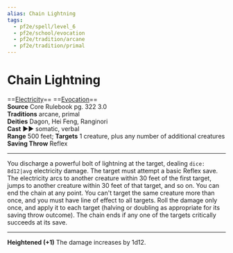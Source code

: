 ```yaml
---
alias: Chain Lightning
tags:
  - pf2e/spell/level_6
  - pf2e/school/evocation
  - pf2e/tradition/arcane
  - pf2e/tradition/primal
---
```


# Chain Lightning

==[Electricity](Electricity.md)== ==[Evocation](Evocation.md)==  
__Source__ Core Rulebook pg. 322 3.0  
**Traditions** arcane, primal  
**Deities** Dagon, Hei Feng, Ranginori  
**Cast** ►► somatic, verbal  
**Range** 500 feet; **Targets** 1 creature, plus any number of additional creatures  
**Saving Throw** Reflex

---

You discharge a powerful bolt of lightning at the target, dealing `dice: 8d12|avg` electricity damage. The target must attempt a basic Reflex save. The electricity arcs to another creature within 30 feet of the first target, jumps to another creature within 30 feet of that target, and so on. You can end the chain at any point. You can't target the same creature more than once, and you must have line of effect to all targets. Roll the damage only once, and apply it to each target (halving or doubling as appropriate for its saving throw outcome). The chain ends if any one of the targets critically succeeds at its save.

<hr>

**Heightened (+1)** The damage increases by 1d12.
